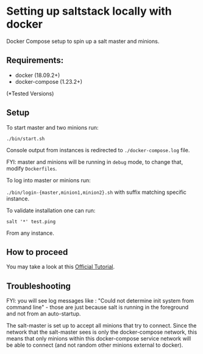 # Setting up saltstack locally with docker

Docker Compose setup to spin up a salt master and minions.

## Requirements:

- docker (18.09.2+)
- docker-compose (1.23.2+)

(*Tested Versions)

## Setup
To start master and two minions run:

`./bin/start.sh`

Console output from instances is redirected to `./docker-compose.log` file.

FYI: master and minions will be running in `debug` mode, to change that, modify `Dockerfiles`.

To log into master or minions run:

`./bin/login-{master,minion1,minion2}.sh` with suffix matching specific instance.

To validate installation one can run:

`salt '*' test.ping`

From any instance.

## How to proceed

You may take a look at this [Official Tutorial](https://docs.saltstack.com/en/latest/topics/tutorials/walkthrough.html#sending-the-first-commands).


## Troubleshooting

FYI: you will see log messages like : "Could not determine init system from command line" - those are just because salt is running in the foreground and not from an auto-startup.

The salt-master is set up to accept all minions that try to connect.  Since the network that the salt-master sees is only the docker-compose network, this means that only minions within this docker-compose service network will be able to connect (and not random other minions external to docker).
